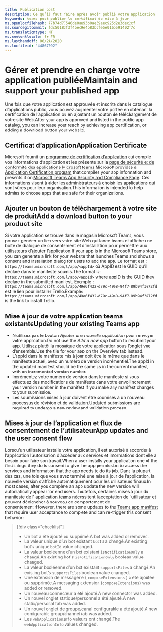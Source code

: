 ```yaml
---
title: Publication post
description: Ce qu’il faut faire après avoir publié votre application
keywords: teams post publier le certificat de mise à jour
ms.openlocfilehash: 77b74d77546de0ae93b0ae39aec925d2e3dec2cf
ms.sourcegitcommit: fdc50183f3f4bec9e4b83bcfe5e016b591402f7c
ms.translationtype: MT
ms.contentlocale: fr-FR
ms.lasthandoff: 06/24/2020
ms.locfileid: "44867092"
---
```

# <a name="maintain-and-support-your-published-app"></a><span data-ttu-id="12fd8-104">Gérer et prendre en charge votre application publiée</span><span class="sxs-lookup"><span data-stu-id="12fd8-104">Maintain and support your published app</span></span> 

<span data-ttu-id="12fd8-105">Une fois que votre application est approuvée et inscrite dans le catalogue d’applications public, vous pouvez augmenter votre portée en obtenant la certification de l’application ou en ajoutant un bouton de téléchargement de votre site Web.</span><span class="sxs-lookup"><span data-stu-id="12fd8-105">After your app is approved and listed in the public app catalog, you can increase your reach by achieving app certification, or adding a download button your website.</span></span>

## <a name="application-certificate"></a><span data-ttu-id="12fd8-106">Certificat d’application</span><span class="sxs-lookup"><span data-stu-id="12fd8-106">Application Certificate</span></span>

<span data-ttu-id="12fd8-107">Microsoft fournit un [programme de certification d’application](./application-certification.md) qui compile vos informations d’application et les présente sur la [page de sécurité et de conformité des applications Microsoft teams](https://aka.ms/AppCertification).</span><span class="sxs-lookup"><span data-stu-id="12fd8-107">Microsoft provides a [Application Certification program](./application-certification.md) that compiles your app information and presents it on [Microsoft Teams App Security and Compliance Page](https://aka.ms/AppCertification).</span></span> <span data-ttu-id="12fd8-108">Ces informations visent à aider les administrateurs à choisir les applications qui sont sûres pour leur organisation.</span><span class="sxs-lookup"><span data-stu-id="12fd8-108">This information is intended to help admins to choose apps that are safe for their organizations.</span></span>

## <a name="add-a-download-button-to-your-product-site"></a><span data-ttu-id="12fd8-109">Ajouter un bouton de téléchargement à votre site de produit</span><span class="sxs-lookup"><span data-stu-id="12fd8-109">Add a download button to your product site</span></span>

<span data-ttu-id="12fd8-110">Si votre application se trouve dans le magasin Microsoft Teams, vous pouvez générer un lien vers votre site Web qui lance teams et affiche une boîte de dialogue de consentement et d’installation pour permettre aux utilisateurs d’ajouter l’application.</span><span class="sxs-lookup"><span data-stu-id="12fd8-110">If your app is in the Microsoft Teams store, you can generate a link for your website that launches Teams and shows a consent and installation dialog for users to add the app.</span></span>
<span data-ttu-id="12fd8-111">Le format est : `https://teams.microsoft.com/l/app/<appId>` où AppID est le GUID qu’il déclare dans le manifeste soumis.</span><span class="sxs-lookup"><span data-stu-id="12fd8-111">The format is:  `https://teams.microsoft.com/l/app/<appId>` where appID is the GUID they declare in the submitted manifest.</span></span>
<span data-ttu-id="12fd8-112">Exemple : `https://teams.microsoft.com/l/app/49e6f432-d79c-49e8-94f7-89b94f3672fd` est le lien pour installer Trello.</span><span class="sxs-lookup"><span data-stu-id="12fd8-112">Example: `https://teams.microsoft.com/l/app/49e6f432-d79c-49e8-94f7-89b94f3672fd` is the link to install Trello.</span></span>

## <a name="updating-your-existing-teams-app"></a><span data-ttu-id="12fd8-113">Mise à jour de votre application teams existante</span><span class="sxs-lookup"><span data-stu-id="12fd8-113">Updating your existing Teams app</span></span>

* <span data-ttu-id="12fd8-114">N’utilisez pas le bouton *Ajouter une nouvelle application* pour renvoyer votre application.</span><span class="sxs-lookup"><span data-stu-id="12fd8-114">Do not use the *Add a new app* button to resubmit your app.</span></span> <span data-ttu-id="12fd8-115">Utilisez plutôt la mosaïque de votre application sous l’onglet vue d’ensemble.</span><span class="sxs-lookup"><span data-stu-id="12fd8-115">Use the tile for your app on the Overview tab instead.</span></span>
* <span data-ttu-id="12fd8-116">L’appId dans le manifeste mis à jour doit être le même que dans le manifeste actuel, avec un numéro de version incrémentiel.</span><span class="sxs-lookup"><span data-stu-id="12fd8-116">The appId in the updated manifest should be the same as in the current manifest, with an incremented version number.</span></span>
* <span data-ttu-id="12fd8-117">Incrémentez votre numéro de version dans le manifeste si vous effectuez des modifications de manifeste dans votre envoi.</span><span class="sxs-lookup"><span data-stu-id="12fd8-117">Increment your version number in the manifest if you make any manifest changes to your submission.</span></span>
* <span data-ttu-id="12fd8-118">Les soumissions mises à jour doivent être soumises à un nouveau processus de révision et de validation.</span><span class="sxs-lookup"><span data-stu-id="12fd8-118">Updated submissions are required to undergo a new review and validation process.</span></span>

## <a name="app-updates-and-the-user-consent-flow"></a><span data-ttu-id="12fd8-119">Mises à jour de l’application et flux de consentement de l’utilisateur</span><span class="sxs-lookup"><span data-stu-id="12fd8-119">App updates and the user consent flow</span></span>

<span data-ttu-id="12fd8-120">Lorsqu’un utilisateur installe votre application, il est autorisé à accorder à l’application l’autorisation d’accéder aux services et informations dont elle a besoin pour faire son travail.</span><span class="sxs-lookup"><span data-stu-id="12fd8-120">When a user installs your application one of the first things they do is consent to give the app permission to access the services and information that the app needs to do its job.</span></span> <span data-ttu-id="12fd8-121">Dans la plupart des cas, une fois que vous avez terminé une mise à jour de l’application, la nouvelle version s’affiche automatiquement pour les utilisateurs finaux.</span><span class="sxs-lookup"><span data-stu-id="12fd8-121">In most cases, after you complete an app update the new version will automatically appear for end users.</span></span> <span data-ttu-id="12fd8-122">Toutefois, certaines mises à jour du manifeste de l' [application teams](../../../../resources/schema/manifest-schema.md) nécessitent l’acceptation de l’utilisateur et peuvent déclencher à nouveau ce comportement de consentement :</span><span class="sxs-lookup"><span data-stu-id="12fd8-122">However, there are some updates to the [Teams app manifest](../../../../resources/schema/manifest-schema.md) that require user acceptance to complete and can re-trigger this consent behavior:</span></span>

 >[!div class="checklist"]
>
> * <span data-ttu-id="12fd8-123">Un bot a été ajouté ou supprimé.</span><span class="sxs-lookup"><span data-stu-id="12fd8-123">A bot was added or removed.</span></span>
> * <span data-ttu-id="12fd8-124">La valeur unique d’un bot existant `botId` a changé.</span><span class="sxs-lookup"><span data-stu-id="12fd8-124">An existing bot's unique `botId` value changed.</span></span>
> * <span data-ttu-id="12fd8-125">La valeur booléenne d’un bot existant `isNotificationOnly` a changé.</span><span class="sxs-lookup"><span data-stu-id="12fd8-125">An existing bot's `isNotificationOnly` boolean value changed.</span></span>
> * <span data-ttu-id="12fd8-126">La valeur booléenne d’un bot existant `supportsFiles` a changé.</span><span class="sxs-lookup"><span data-stu-id="12fd8-126">An existing bot's `supportsFiles` boolean value changed.</span></span>
> * <span data-ttu-id="12fd8-127">Une extension de messagerie ( `composeExtensions` ) a été ajoutée ou supprimée.</span><span class="sxs-lookup"><span data-stu-id="12fd8-127">A messaging extension (`composeExtensions`) was added or removed.</span></span>
> * <span data-ttu-id="12fd8-128">Un nouveau connecteur a été ajouté.</span><span class="sxs-lookup"><span data-stu-id="12fd8-128">A new connector was added.</span></span>
> * <span data-ttu-id="12fd8-129">Un nouvel onglet statique/personnel a été ajouté.</span><span class="sxs-lookup"><span data-stu-id="12fd8-129">A new static/personal tab was added.</span></span>
> * <span data-ttu-id="12fd8-130">Un nouvel onglet de groupe/canal configurable a été ajouté.</span><span class="sxs-lookup"><span data-stu-id="12fd8-130">A new configurable group/channel tab was added.</span></span>
> * <span data-ttu-id="12fd8-131">Les `webApplicationInfo` valeurs ont changé.</span><span class="sxs-lookup"><span data-stu-id="12fd8-131">The `webApplicationInfo` values changed.</span></span>
>